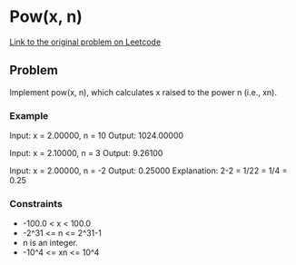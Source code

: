 # Pow(x, n)

[Link to the original problem on Leetcode](https://leetcode.com/problems/powx-n/)

## Problem

Implement pow(x, n), which calculates x raised to the power n (i.e., xn).

### Example

Input: x = 2.00000, n = 10
Output: 1024.00000

Input: x = 2.10000, n = 3
Output: 9.26100

Input: x = 2.00000, n = -2
Output: 0.25000
Explanation: 2-2 = 1/22 = 1/4 = 0.25

### Constraints

- -100.0 < x < 100.0
- -2^31 <= n <= 2^31-1
- n is an integer.
- -10^4 <= xn <= 10^4
